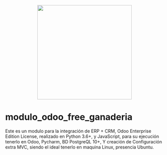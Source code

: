 <p align="center">
    <img src="https://www.google.com/imgres?imgurl=https%3A%2F%2Fi0.wp.com%2Fwww.drouiz.com%2Fwp-content%2Fuploads%2F2016%2F03%2FOdoo-Python-Postgresql.png%3Ffit%3D700%252C350%26ssl%3D1&imgrefurl=https%3A%2F%2Fwww.drouiz.com%2Fblog%2F2016%2F03%2F04%2Fservidor-ubuntu-vii-odoo%2Fodoo-python-postgresql%2F&tbnid=wsWvqeiw-85_EM&vet=12ahUKEwi_6e3F_cHsAhVQVFkKHejlCnEQMygRegUIARC0AQ..i&docid=wS-lK6kItIt4hM&w=700&h=350&q=Odoo%20python&ved=2ahUKEwi_6e3F_cHsAhVQVFkKHejlCnEQMygRegUIARC0AQ" width="300">
</p>

# modulo_odoo_free_ganaderia

Este es un modulo para la integración de ERP + CRM, Odoo Enterprise Edition License, realizado en Python 3.6+, y JavaScript, 
para su ejecución tenerlo en Odoo, Pycharm, BD PostgreQL 10+, Y creación de Configuración extra MVC, siendo el ideal tenerlo en maquina Linux, 
presencia Ubuntu.
